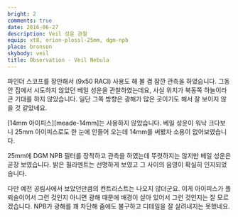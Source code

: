 ```yaml
---
bright: 2
comments: true
date: 2016-06-27
description: Veil 성운 관찰
equip: xt8, orion-plossl-25mm, dgm-npb
place: bronson
skybody: veil
title: Observation - Veil Nebula
---
```


파인더 스코프를 장만해서 (9x50 RACI) 사용도 해 볼 겸 잠깐 관측을 하였습니다. 
그동안 집에서 시도하지 않았던 베일 성운을 관찰하였는데요, 사실 위치가 북동쪽 하늘이라 큰 기대를 하지 않았습니다. 
일단 그쪽 방향은 광해가 많은 곳이기도 해서 잘 보이지 않을 것 같았네요.

[14mm 아이피스][meade-14mm]는 사용하지 않았습니다.
베일 성운이 워낙 크다보니 25mm 아이피스로도 한 눈에 안들어 오는데 14mm를 써봤자 소용이 없어보였습니다.

25mm에 DGM NPB 필터를 장착하고 관측을 하였는데 뚜렷하지는 않지만 베일 성운은 곧장 보였습니다.
밝은 필라멘트는 선명하게 보였고 그 사이의 음영이 확실히 인지되었습니다.

다만 예전 공림사에서 보았던만큼의 컨트라스트는 나오지 않더군요.
이게 아이피스가 플뢰슬이어서 그런 것인지 아니면 광해 때문에 배경이 살아 있어서 그런 것인지는 잘 모르겠습니다.
NPB가 광해를 꽤 차단해 줌에도 불구하고 디테일을 잘 살려내지는 못했네요.